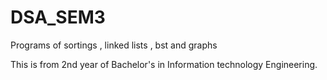 # DSA_SEM3
Programs of sortings , linked lists , bst and graphs

This is from 2nd year of Bachelor's in Information technology Engineering.
